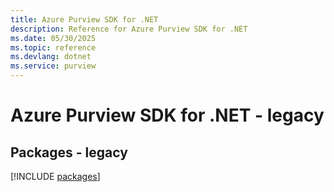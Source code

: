 ```yaml
---
title: Azure Purview SDK for .NET
description: Reference for Azure Purview SDK for .NET
ms.date: 05/30/2025
ms.topic: reference
ms.devlang: dotnet
ms.service: purview
---
```

# Azure Purview SDK for .NET - legacy
## Packages - legacy
[!INCLUDE [packages](purview-index.md)]